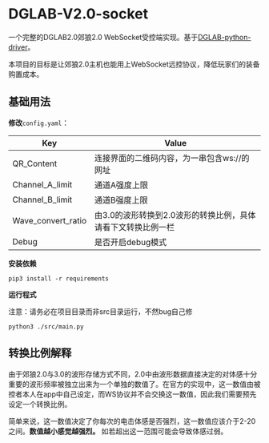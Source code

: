 # DGLAB-V2.0-socket

 一个完整的DGLAB2.0郊狼2.0 WebSocket受控端实现。基于[DGLAB-python-driver](https://github.com/shilapi/DGLAB-python-driver)。
 
 本项目的目标是让郊狼2.0主机也能用上WebSocket远控协议，降低玩家们的装备购置成本。

## 基础用法

 **修改**`config.yaml`：
 
 |Key|Value|
 |---|---|
 |QR_Content|连接界面的二维码内容，为一串包含ws://的网址|
 |Channel_A_limit|通道A强度上限|
 |Channel_B_limit|通道B强度上限|
 |Wave_convert_ratio|由3.0的波形转换到2.0波形的转换比例，具体请看下文转换比例一栏|
 |Debug|是否开启debug模式|

 **安装依赖**

 ```
 pip3 install -r requirements
 ```

 **运行程式**

 注意：请务必在项目目录而非src目录运行，不然bug自己修

 ```
 python3 ./src/main.py
 ```

## 转换比例解释

由于郊狼2.0与3.0的波形存储方式不同，2.0中由波形数据直接决定的对体感十分重要的波形频率被独立出来为一个单独的数值了。在官方的实现中，这一数值由被控者本人在app中自己设定，而WS协议并不会交换这一数值，因此我们需要预先设定一个转换比例。

简单来说，这一数值决定了你每次的电击体感是否强烈，这一数值应该介于2-20之间。**数值越小感觉越强烈。** 如若超出这一范围可能会导致体感过弱。